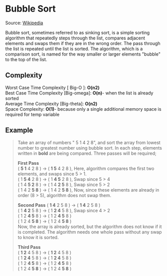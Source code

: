 # Bubble Sort

Source: [Wikipedia](https://en.wikipedia.org/wiki/Bubble_sort)

Bubble sort, sometimes referred to as sinking sort, is a simple sorting algorithm that repeatedly steps through the list, compares adjacent elements and swaps them if they are in the wrong order. The pass through the list is repeated until the list is sorted. The algorithm, which is a comparison sort, is named for the way smaller or larger elements "bubble" to the top of the list.

## Complexity

Worst Case Time Complexity [ Big-O ]: **O(n2)**  
Best Case Time Complexity [Big-omega]: **O(n)**- when the list is already sorted  
Average Time Complexity [Big-theta]: **O(n2)**  
Space Complexity: **O(1)**- because only a single additional memory space is required for temp variable  

## Example

> Take an array of numbers " 5 1 4 2 8", and sort the array from lowest number to greatest number using bubble sort. In each step, elements written in **bold** are being compared. Three passes will be required;
>
> **First Pass**  
> ( **5 1** 4 2 8 ) → ( **1 5** 4 2 8 ), Here, algorithm compares the first two elements, and swaps since 5 > 1.  
> ( 1 **5 4** 2 8 ) → ( 1 **4 5** 2 8 ), Swap since 5 > 4  
> ( 1 4 **5 2**  8 ) → ( 1 4 **2 5** 8 ), Swap since 5 > 2  
> ( 1 4 2 **5 8** ) → ( 1 4 2 **5 8** ), Now, since these elements are already in order (8 > 5), algorithm does not swap them.  
>
> **Second Pass**
> ( **1 4** 2 5 8 ) → ( **1 4** 2 5 8 )  
> ( 1 **4 2** 5 8 ) → ( 1 **2 4** 5 8 ), Swap since 4 > 2  
> ( 1 2 **4 5** 8 ) → ( 1 2 **4 5** 8 )  
> ( 1 2 4 **5 8** ) → ( 1 2 4 **5 8** )  
> Now, the array is already sorted, but the algorithm does not know if it is completed. The algorithm needs one whole pass without any swap to know it is sorted.
>
> **Third Pass**  
> ( **1 2** 4 5 8 ) → ( **1 2** 4 5 8 )  
> ( 1 **2 4** 5 8 ) → ( 1 **2 4** 5 8 )  
> ( 1 2 **4 5** 8 ) → ( 1 2 **4 5** 8 )  
> ( 1 2 4 **5 8** ) → ( 1 2 4 **5 8** )
